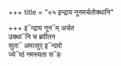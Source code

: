 +++
title = "०५ इन्द्राय नूनमर्चतोक्थानि"

+++
इ᳓न्द्राय नून᳓म् अर्चत  
उक्था᳓नि च ब्रवीतन  
सुता᳓ अमत्सुर् इ᳓न्दवो  
ज्ये᳓ष्ठं नमस्यता स᳓हः